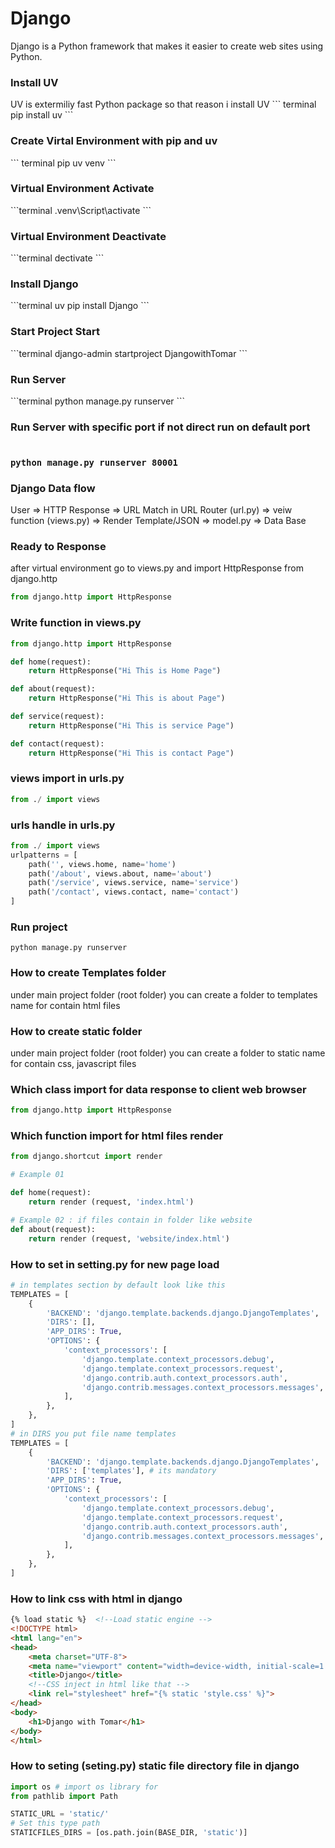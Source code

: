 # Django
Django is a Python framework that makes it easier to create web sites using Python.

<h3>Install UV</h3>
<!-- ## Install UV -->
UV is extermiliy fast Python package so that reason i install UV
``` terminal
pip install uv
```
<!-- .......................................................................... -->
<h3>Create Virtal Environment with pip and uv</h3>
``` terminal
pip uv venv
```
<!-- .......................................................................... -->
<h3>Virtual Environment Activate</h3>
```terminal
.venv\Script\activate
```
<!-- .......................................................................... -->
<h3>Virtual Environment Deactivate</h3>
```terminal
dectivate
```
<!-- .......................................................................... -->
<h3>Install Django</h3>
```terminal
uv pip install Django
```
<!-- .......................................................................... -->
<h3>Start Project Start</h3>
```terminal
django-admin startproject DjangowithTomar
```
<!-- .......................................................................... -->
<h3>Run Server</h3>
```terminal
python manage.py runserver
```
<!-- .......................................................................... -->
<h3>Run Server with specific port if not direct run on default port<h3> 

```terminal

python manage.py runserver 80001

```
<!-- .......................................................................... -->
<h3>Django Data flow</h3>
User => HTTP Response => URL Match in URL Router (url.py) => veiw function (views.py) => Render Template/JSON => model.py => Data Base

<!-- .......................................................................... -->
<h3>Ready to Response</h3>

after virtual environment go to views.py and import HttpResponse from django.http
```python
from django.http import HttpResponse

```
<!-- .......................................................................... -->
<h3>Write function in views.py</h3>

```python
from django.http import HttpResponse

def home(request):
    return HttpResponse("Hi This is Home Page")

def about(request):
    return HttpResponse("Hi This is about Page")

def service(request):
    return HttpResponse("Hi This is service Page")

def contact(request):
    return HttpResponse("Hi This is contact Page")
```
<!-- .......................................................................... -->
<h3>views import in urls.py</h3>

```python
from ./ import views
```
<!-- .......................................................................... -->
<h3>urls handle in urls.py</h3>

```python
from ./ import views
urlpatterns = [
    path('', views.home, name='home')
    path('/about', views.about, name='about')
    path('/service', views.service, name='service')
    path('/contact', views.contact, name='contact')
]
```
<!-- .......................................................................... -->
<h3>Run project</h3>

```terminal
python manage.py runserver
```
<!-- .......................................................................... -->
<h3>How to create Templates folder</h3>

under main project folder (root folder) you can create a folder to templates name for contain html files

<!-- .......................................................................... -->

<h3>How to create static folder </h3>
under main project folder (root folder) you can create a folder to static name for contain css, javascript files

<!-- .......................................................................... -->

<h3>Which class import for data response to client web browser</h3>

```python
from django.http import HttpResponse

```
<!-- .......................................................................... -->

<h3>Which function import for html files render</h3>

```python
from django.shortcut import render 

# Example 01

def home(request):
    return render (request, 'index.html') 

# Example 02 : if files contain in folder like website
def about(request):
    return render (request, 'website/index.html')

```
<!-- .......................................................................... -->

<h3>How to set in setting.py for new page load</h3>

```python
# in templates section by default look like this 
TEMPLATES = [
    {
        'BACKEND': 'django.template.backends.django.DjangoTemplates',
        'DIRS': [],
        'APP_DIRS': True,
        'OPTIONS': {
            'context_processors': [
                'django.template.context_processors.debug',
                'django.template.context_processors.request',
                'django.contrib.auth.context_processors.auth',
                'django.contrib.messages.context_processors.messages',
            ],
        },
    },
]
# in DIRS you put file name templates
TEMPLATES = [
    {
        'BACKEND': 'django.template.backends.django.DjangoTemplates',
        'DIRS': ['templates'], # its mandatory
        'APP_DIRS': True,
        'OPTIONS': {
            'context_processors': [
                'django.template.context_processors.debug',
                'django.template.context_processors.request',
                'django.contrib.auth.context_processors.auth',
                'django.contrib.messages.context_processors.messages',
            ],
        },
    },
]
```
<!-- .......................................................................... -->
<h3>How to link css with html in django</h3>

```html
{% load static %}  <!--Load static engine -->
<!DOCTYPE html>
<html lang="en">
<head>
    <meta charset="UTF-8">
    <meta name="viewport" content="width=device-width, initial-scale=1.0">
    <title>Django</title>
    <!--CSS inject in html like that -->
    <link rel="stylesheet" href="{% static 'style.css' %}"> 
</head>
<body>
    <h1>Django with Tomar</h1>
</body>
</html>
```
<!-- .......................................................................... -->
<h3>How to seting (seting.py) static file directory file in django</h3>

```python
import os # import os library for 
from pathlib import Path

STATIC_URL = 'static/'
# Set this type path
STATICFILES_DIRS = [os.path.join(BASE_DIR, 'static')]

```


